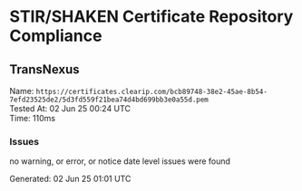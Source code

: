 # STIR/SHAKEN Certificate Repository Compliance

## TransNexus

Name: `https://certificates.clearip.com/bcb89748-38e2-45ae-8b54-7efd23525de2/5d3fd559f21bea74d4bd699bb3e0a55d.pem`\
Tested At: 02 Jun 25 00:24 UTC\
Time: 110ms

### Issues

no warning, or error, or notice date level issues were found

Generated: 02 Jun 25 01:01 UTC